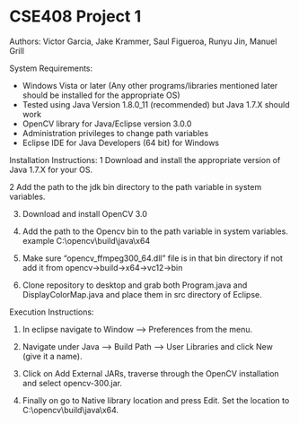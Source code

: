 # CSE408 Project 1 

Authors: Victor Garcia, Jake Krammer, Saul Figueroa, Runyu Jin, Manuel Grill

System Requirements:
* Windows Vista or later (Any other programs/libraries mentioned later should be installed for the appropriate OS)
* Tested using Java Version 1.8.0_11 (recommended) but Java 1.7.X should work 
* OpenCV library for Java/Eclipse version 3.0.0
* Administration privileges to change path variables 
* Eclipse IDE for Java Developers (64 bit) for Windows

Installation Instructions:
1 Download and install the appropriate version of Java 1.7.X for your OS.

2 Add the path to the jdk bin directory to the path variable in system variables.

3. Download and install OpenCV 3.0

4. Add the path to the Opencv bin to the path variable in system variables. example C:\opencv\build\java\x64

5. Make sure “opencv_ffmpeg300_64.dll” file is in that bin directory if not add it from opencv->build->x64->vc12->bin

6. Clone repository to desktop and grab both Program.java and DisplayColorMap.java and place them in src directory of Eclipse.

Execution Instructions: 
1. In eclipse navigate to Window –> Preferences from the menu.

2. Navigate under Java –> Build Path –> User Libraries and click New (give it a name).

3. Click on Add External JARs, traverse through the OpenCV installation and select opencv-300.jar.

4. Finally on go to Native library location and press Edit. Set the location to C:\opencv\build\java\x64.


